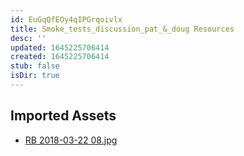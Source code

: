 ```yaml
---
id: EuGqQfEOy4qIPGrqoivlx
title: Smoke_tests_discussion_pat_&_doug Resources
desc: ''
updated: 1645225706414
created: 1645225706414
stub: false
isDir: true
---
```

## Imported Assets
- [RB 2018-03-22 08.jpg](/assets/rb-2018-03-22-08-1HbvHB8fvxtd.jpg)
